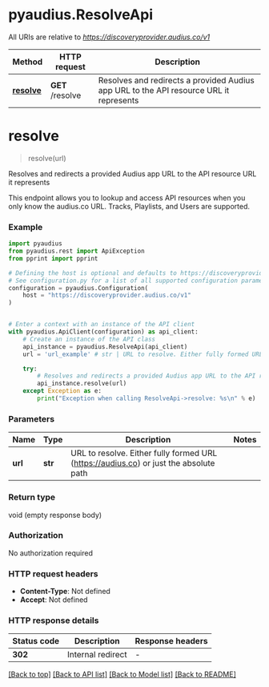 # pyaudius.ResolveApi

All URIs are relative to *https://discoveryprovider.audius.co/v1*

Method | HTTP request | Description
------------- | ------------- | -------------
[**resolve**](ResolveApi.md#resolve) | **GET** /resolve | Resolves and redirects a provided Audius app URL to the API resource URL it represents


# **resolve**
> resolve(url)

Resolves and redirects a provided Audius app URL to the API resource URL it represents

This endpoint allows you to lookup and access API resources when you only know the audius.co URL. Tracks, Playlists, and Users are supported.

### Example


```python
import pyaudius
from pyaudius.rest import ApiException
from pprint import pprint

# Defining the host is optional and defaults to https://discoveryprovider.audius.co/v1
# See configuration.py for a list of all supported configuration parameters.
configuration = pyaudius.Configuration(
    host = "https://discoveryprovider.audius.co/v1"
)


# Enter a context with an instance of the API client
with pyaudius.ApiClient(configuration) as api_client:
    # Create an instance of the API class
    api_instance = pyaudius.ResolveApi(api_client)
    url = 'url_example' # str | URL to resolve. Either fully formed URL (https://audius.co) or just the absolute path

    try:
        # Resolves and redirects a provided Audius app URL to the API resource URL it represents
        api_instance.resolve(url)
    except Exception as e:
        print("Exception when calling ResolveApi->resolve: %s\n" % e)
```



### Parameters


Name | Type | Description  | Notes
------------- | ------------- | ------------- | -------------
 **url** | **str**| URL to resolve. Either fully formed URL (https://audius.co) or just the absolute path | 

### Return type

void (empty response body)

### Authorization

No authorization required

### HTTP request headers

 - **Content-Type**: Not defined
 - **Accept**: Not defined

### HTTP response details

| Status code | Description | Response headers |
|-------------|-------------|------------------|
**302** | Internal redirect |  -  |

[[Back to top]](#) [[Back to API list]](../README.md#documentation-for-api-endpoints) [[Back to Model list]](../README.md#documentation-for-models) [[Back to README]](../README.md)

